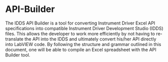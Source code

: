 API-Builder
===========

The IDDS API Builder is a tool for converting Instrument Driver Excel API specifications into compatible Instrument Driver Development Studio (IDDS) files. This allows the developer to work more efficiently by not having to re-translate the API into the IDDS and ultimately convert his/her API directly into LabVIEW code. By following the structure and grammar outlined in this document, one will be able to compile an Excel spreadsheet with the API Builder tool.
